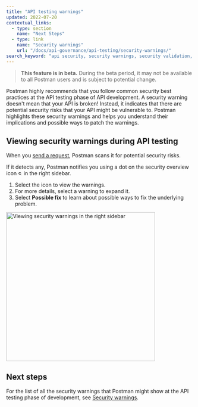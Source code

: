 ```yaml
---
title: "API testing warnings"
updated: 2022-07-20
contextual_links:
  - type: section
    name: "Next Steps"
  - type: link
    name: "Security warnings"
    url: "/docs/api-governance/api-testing/security-warnings/"
search_keyword: "api security, security warnings, security validation, api security audit, api security scan, security audit"
---
```


> **This feature is in beta.** During the beta period, it may not be available to all Postman users and is subject to potential change.

Postman highly recommends that you follow common security best practices at the API testing phase of API development. A security warning doesn't mean that your API is broken! Instead, it indicates that there are potential security risks that your API might be vulnerable to. Postman highlights these security warnings and helps you understand their implications and possible ways to patch the warnings.

## Viewing security warnings during API testing

When you [send a request](/docs/sending-requests/requests/), Postman scans it for potential security risks.

If it detects any, Postman notifies you using a dot on the security overview icon <img alt="Security overview icon" src="https://assets.postman.com/postman-docs/icon-lock.jpg#icon" width="11px"> in the right sidebar.

1. Select the icon to view the warnings.
1. For more details, select a warning to expand it.
1. Select **Possible fix** to learn about possible ways to fix the underlying problem.

<img alt="Viewing security warnings in the right sidebar" src="https://assets.postman.com/postman-docs/api-governance-testing-warnings-beta.jpg" width="400px"/>

## Next steps

For the list of all the security warnings that Postman might show at the API testing phase of development, see [Security warnings](/docs/api-governance/api-testing/security-warnings/).
